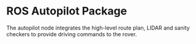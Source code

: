 # ROS Autopilot Package
The autopilot node integrates the high-level route plan, LIDAR and sanity checkers to provide driving commands to the rover.

